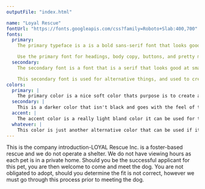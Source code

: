 ```yaml
---
outputFile: "index.html"

name: "Loyal Rescue"
fontUrl: "https://fonts.googleapis.com/css?family=Roboto+Slab:400,700"
fonts:
  primary:
    The primary typeface is a is a bold sans-serif font that looks good at both large and small sizes on websites and mobile. It is also a font that is strong enough that it will still stand out when used in the websites primary baby blue color.

    Use the primary font for headings, body copy, buttons, and pretty much everything else.
  secondary:
    The secondary font is a font that is a serif that looks good at smaller sizes.

    This secondary font is used for alternative things, and used to create contrast and make things stand out. For example it can be used for links and maybe captions on photos.
colors:
  primary: |
    The primary color is a nice soft color thats purpose is to create a relaxed easy-going atmosphere, to make adopting a dog feel like a easy thing to do, and encouraging people to adopt. Use this color for headers and buttons and anywhere to add a hint of color.
  secondary: |
    This is a darker color that isn't black and goes with the feel of the website. Use it to make certain body copy to stand out and create contrast, it can also be used for captions.
  accent: |
    The accent color is a really light bland color it can be used for type for buttons in the hover state.
  whatever: |
    This color is just another alternative color that can be used if it is needed anywhere, it can be used as a fall back color.
---
```


This is the company introduction-LOYAL Rescue Inc. is a foster-based rescue and we do not operate a shelter. We do not have viewing hours as each pet is in a private home. Should you be the successful applicant for this pet, you are then welcome to come and meet the dog. You are not obligated to adopt, should you determine the fit is not correct, however we must go through this process prior to meeting the dog.
